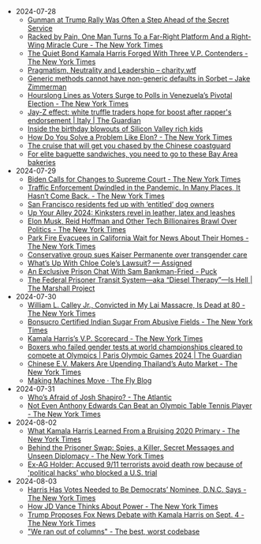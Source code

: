 - 2024-07-28
	- [Gunman at Trump Rally Was Often a Step Ahead of the Secret Service](https://www.nytimes.com/2024/07/28/us/politics/trump-shooting-thomas-crooks-secret-service.html)
	- [Racked by Pain, One Man Turns To a Far-Right Platform And a Right-Wing Miracle Cure - The New York Times](https://www.nytimes.com/2024/07/28/us/politics/far-right-miracle-cure-medbed.html)
	- [The Quiet Bond Kamala Harris Forged With Three V.P. Contenders - The New York Times](https://www.nytimes.com/2024/07/28/us/politics/kamala-harris-vice-president-attorney-general.html)
	- [Pragmatism, Neutrality and Leadership – charity.wtf](https://charity.wtf/2024/07/24/pragmatism-neutrality-and-leadership/amp/)
	- [Generic methods cannot have non-generic defaults in Sorbet – Jake Zimmerman](https://blog.jez.io/generic-method-default/)
	- [Hourslong Lines as Voters Surge to Polls in Venezuela’s Pivotal Election - The New York Times](https://www.nytimes.com/2024/07/28/world/americas/venezuela-election-maduro-gonzalez-machado.html)
	- [Jay-Z effect: white truffle traders hope for boost after rapper's endorsement | Italy | The Guardian](https://amp.theguardian.com/world/2012/nov/19/jay-z-effect-white-truffle)
	- [Inside the birthday blowouts of Silicon Valley rich kids](https://sfstandard.com/2024/07/28/kid-parties-silicon-valley-entertainers/)
	- [How Do You Solve a Problem Like Elon? - The New York Times](https://www.nytimes.com/2024/07/27/technology/linda-yaccarino-x-ceo-elon-musk.html)
	- [The cruise that will get you chased by the Chinese coastguard](https://www.economist.com/1843/2024/07/23/the-cruise-that-will-get-you-chased-by-the-chinese-coastguard)
	- [For elite baguette sandwiches, you need to go to these Bay Area bakeries](https://www.sfchronicle.com/food/restaurants/article/baguette-sandwiches-bay-area-19518341.php)
- 2024-07-29
	- [Biden Calls for Changes to Supreme Court - The New York Times](https://www.nytimes.com/2024/07/29/us/politics/biden-supreme-court-austin-texas.html)
	- [Traffic Enforcement Dwindled in the Pandemic. In Many Places, It Hasn’t Come Back. - The New York Times](https://www.nytimes.com/interactive/2024/07/29/upshot/traffic-enforcement-dwindled.html)
	- [San Francisco residents fed up with ‘entitled’ dog owners](https://sfstandard.com/2024/07/29/san-francisco-dog-haters/)
	- [Up Your Alley 2024: Kinksters revel in leather, latex and leashes](https://sfstandard.com/2024/07/28/upyouralley-fetish-fair-takes-over-soma-sanfrancisco/)
	- [Elon Musk, Reid Hoffman and Other Tech Billionaires Brawl Over Politics - The New York Times](https://www.nytimes.com/2024/07/29/technology/silicon-valley-politics-elon-musk-reid-hoffman.html)
	- [Park Fire Evacuees in California Wait for News About Their Homes - The New York Times](https://www.nytimes.com/2024/07/29/us/park-fire-california-wildfire-evacuation.html)
	- [Conservative group sues Kaiser Permanente over transgender care](https://www.sfchronicle.com/health/article/anti-trans-lawsuit-17801484.php)
	- [What’s Up With Chloe Cole’s Lawsuit? — Assigned](https://www.assignedmedia.org/breaking-news/chloe-cole-brockman-kaiser-lawsuit-arbitration)
	- [An Exclusive Prison Chat With Sam Bankman-Fried - Puck](https://puck.news/exclusive-prison-chat-with-sam-bankman-fried/)
	- [The Federal Prisoner Transit System—aka “Diesel Therapy”—Is Hell | The Marshall Project](https://www.themarshallproject.org/2019/08/15/the-federal-prisoner-transit-system-aka-diesel-therapy-is-hell)
- 2024-07-30
	- [William L. Calley Jr., Convicted in My Lai Massacre, Is Dead at 80 - The New York Times](https://www.nytimes.com/2024/07/29/us/william-calley-dead.html)
	- [Bonsucro Certified Indian Sugar From Abusive Fields - The New York Times](https://www.nytimes.com/2024/07/30/world/asia/sugar-human-rights-bonsucro-india-hysterectomies.html)
	- [Kamala Harris’s V.P. Scorecard - The New York Times](https://www.nytimes.com/2024/07/30/us/politics/kamala-harris-vp-pick.html)
	- [Boxers who failed gender tests at world championships cleared to compete at Olympics | Paris Olympic Games 2024 | The Guardian](https://www.theguardian.com/sport/article/2024/jul/29/boxers-who-failed-gender-tests-at-world-championships-cleared-to-compete-at-olympics)
	- [Chinese E.V. Makers Are Upending Thailand’s Auto Market - The New York Times](https://www.nytimes.com/2024/07/30/business/chinese-electric-vehicles-thailand.html)
	- [Making Machines Move · The Fly Blog](https://fly.io/blog/machine-migrations/)
- 2024-07-31
	- [Who’s Afraid of Josh Shapiro? - The Atlantic](https://www.theatlantic.com/politics/archive/2024/07/josh-shapiro-netanyahu-jewish-vp/679300/)
	- [Not Even Anthony Edwards Can Beat an Olympic Table Tennis Player - The New York Times](https://www.nytimes.com/2024/07/30/sports/table-tennis-anthony-edwards.html)
- 2024-08-02
	- [What Kamala Harris Learned From a Bruising 2020 Primary - The New York Times](https://www.nytimes.com/2024/08/02/us/kamala-harris-2020-primary.html)
	- [Behind the Prisoner Swap: Spies, a Killer, Secret Messages and Unseen Diplomacy - The New York Times](https://www.nytimes.com/2024/08/01/us/politics/diplomacy-prisoner-swap-deal.html)
	- [Ex-AG Holder: Accused 9/11 terrorists avoid death row because of 'political hacks' who blocked a U.S. trial](https://www.yahoo.com/news/ex-ag-holder-accused-9-000126477.html)
- 2024-08-03
	- [Harris Has Votes Needed to Be Democrats’ Nominee, D.N.C. Says - The New York Times](https://www.nytimes.com/2024/08/02/us/politics/kamala-harris-democrats-nominee-official.html)
	- [How JD Vance Thinks About Power - The New York Times](https://www.nytimes.com/2024/08/03/us/politics/jd-vance-donald-trump-2024-campaign.html)
	- [Trump Proposes Fox News Debate with Kamala Harris on Sept. 4 - The New York Times](https://www.nytimes.com/2024/08/03/us/politics/trump-harris-debate-fox-news.html)
	- ["We ran out of columns" - The best, worst codebase](https://jimmyhmiller.github.io/ugliest-beautiful-codebase)

